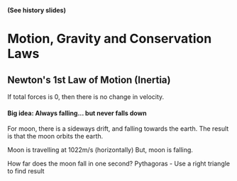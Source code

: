 **(See history slides)**

# Motion, Gravity and Conservation Laws

## Newton's 1st Law of Motion (Inertia)
If total forces is 0, then there is no change in velocity.

#### Big idea: Always falling... but never falls down
For moon, there is a sideways drift, and falling towards the earth. The result is that the moon orbits the earth.

Moon is travelling at 1022m/s (horizontally)
But, moon is falling.

How far does the moon fall in one second?
Pythagoras - Use a right triangle to find result
